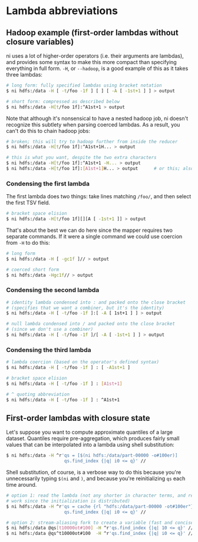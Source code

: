 # Lambda abbreviations
## Hadoop example (first-order lambdas without closure variables)
ni uses a lot of higher-order operators (i.e. their arguments are lambdas), and
provides some syntax to make this more compact than specifying everything in
full form. `-H`, or `--hadoop`, is a good example of this as it takes three
lambdas:

```sh
# long form: fully specified lambdas using bracket notation
$ ni hdfs:/data -H [ -t/foo -1f ] [ ] [ -A [ -1st+1 ] ] > output

# short form: compressed as described below
$ ni hdfs:/data -H[t/foo 1f]:^A1st+1 > output
```

Note that although it's nonsensical to have a nested hadoop job, ni doesn't
recognize this subtlety when parsing coerced lambdas. As a result, you can't do
this to chain hadoop jobs:

```sh
# broken; this will try to hadoop further from inside the reducer
$ ni hdfs:/data -H[t/foo 1f]:^A1st+1H... > output

# this is what you want, despite the two extra characters
$ ni hdfs:/data -H[t/foo 1f]:^A1st+1 -H... > output
$ ni hdfs:/data -H[t/foo 1f]:[A1st+1]H... > output      # or this; also works
```

### Condensing the first lambda
The first lambda does two things: take lines matching `/foo/`, and then select
the first TSV field.

```sh
# bracket space elision
$ ni hdfs:/data -H[t/foo 1f][][A [ -1st+1 ]] > output
```

That's about the best we can do here since the mapper requires two separate
commands. If it were a single command we could use coercion from `-H` to do
this:

```sh
# long form
$ ni hdfs:/data -H [ -gc1f ]// > output

# coerced short form
$ ni hdfs:/data -Hgc1f// > output
```

### Condensing the second lambda
```sh
# identity lambda condensed into : and packed onto the close bracket
# (specifies that we want a combiner, but it's the identity)
$ ni hdfs:/data -H [ -t/foo -1f ]:[ -A [ 1st+1 ] ] > output

# null lambda condensed into / and packed onto the close bracket
# (since we don't use a combiner)
$ ni hdfs:/data -H [ -t/foo -1f ]/[ -A [ -1st+1 ] ] > output
```

### Condensing the third lambda
```sh
# lambda coercion (based on the operator's defined syntax)
$ ni hdfs:/data -H [ -t/foo -1f ] : [ -A1st+1 ]

# bracket space elision
$ ni hdfs:/data -H [ -t/foo -1f ] : [A1st+1]

# ^ quoting abbreviation
$ ni hdfs:/data -H [ -t/foo -1f ] : ^A1st+1
```

## First-order lambdas with closure state
Let's suppose you want to compute approximate quantiles of a large dataset.
Quantiles require pre-aggregation, which produces fairly small values that can
be interpolated into a lambda using shell substitution:

```sh
$ ni hdfs:/data -H ^r'qs = [$(ni hdfs:/data/part-00000 -o#100er)]
                      qs.find_index {|q| i0 <= q}' //
```

Shell substitution, of course, is a verbose way to do this because you're
unnecessarily typing `$(ni` and `)`, and because you're reinitializing `qs`
each time around.

```sh
# option 1: read the lambda (not any shorter in character terms, and repeats
# work since the initialization is distributed)
$ ni hdfs:/data -H ^r'qs = cache {rl "hdfs:/data/part-00000 -ot#100er"}
                      qs.find_index {|q| i0 <= q}' //

# option 2: stream-aliasing fork to create a variable (fast and concise)
$ ni hdfs:/data @qs[t10000ot#100] -H ^r'qs.find_index {|q| 10 <= q}' //
$ ni hdfs:/data @qs^t10000ot#100  -H ^r'qs.find_index {|q| i0 <= q}' //
```
